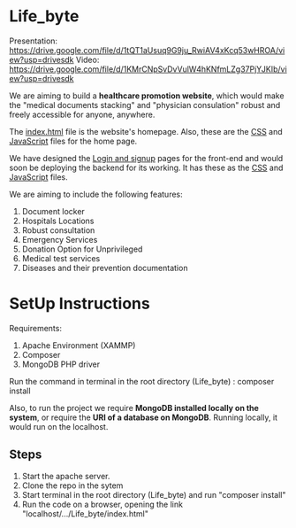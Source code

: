 # Life_byte

Presentation: https://drive.google.com/file/d/1tQT1aUsuq9G9ju_RwiAV4xKcq53wHROA/view?usp=drivesdk
Video: https://drive.google.com/file/d/1KMrCNpSvDvVulW4hKNfmLZg37PjYJKIb/view?usp=drivesdk


We are aiming to build a <b>healthcare promotion website</b>, which would make the "medical documents stacking" and "physician consulation" robust and freely accessible for anyone, anywhere. 

The <a href="index.html">index.html</a> file is the website's homepage. Also, these are the <a href="style.css">CSS</a> and <a href="script.js">JavaScript</a> files for the home page.

We have designed the <a href="loginindex.html">Login and signup</a> pages for the front-end and would soon be deploying the backend for its working. It has these as the <a href="loginstyle.css">CSS</a> and <a href="loginscript.js">JavaScript</a> files. 


We are aiming to include the following features:

1. Document locker
2. Hospitals Locations
3. Robust consultation
4. Emergency Services
5. Donation Option for Unprivileged
6. Medical test services
7. Diseases and their prevention documentation


<h1>SetUp Instructions</h1>

Requirements:

1. Apache Environment (XAMMP)
2. Composer
3. MongoDB PHP driver


Run the command in terminal in the root directory (Life_byte) : 
    composer install

Also, to run the project we require <b>MongoDB installed locally on the system</b>, or require the <b>URI of a database on MongoDB</b>.
Running locally, it would run on the localhost.



<h2>Steps</h2>

1. Start the apache server.
2. Clone the repo in the sytem 
3. Start terminal in the root directory (Life_byte) and run "composer install"
4. Run the code on a browser, opening the link "localhost/.../Life_byte/index.html"

